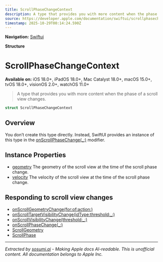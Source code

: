 ```yaml
---
title: ScrollPhaseChangeContext
description: A type that provides you with more content when the phase of a scroll view changes.
source: https://developer.apple.com/documentation/swiftui/scrollphasechangecontext
timestamp: 2025-10-29T00:14:24.590Z
---
```


**Navigation:** [Swiftui](/documentation/swiftui)

**Structure**

# ScrollPhaseChangeContext

**Available on:** iOS 18.0+, iPadOS 18.0+, Mac Catalyst 18.0+, macOS 15.0+, tvOS 18.0+, visionOS 2.0+, watchOS 11.0+

> A type that provides you with more content when the phase of a scroll view changes.

```swift
struct ScrollPhaseChangeContext
```

## Overview

You don’t create this type directly. Instead, SwiftUI provides an instance of this type in the [onScrollPhaseChange(_:)](/documentation/swiftui/view/onscrollphasechange(_:)) modifier.

## Instance Properties

- [geometry](/documentation/swiftui/scrollphasechangecontext/geometry) The geometry of the scroll view at the time of the scroll phase change.
- [velocity](/documentation/swiftui/scrollphasechangecontext/velocity) The velocity of the scroll view at the time of the scroll phase change.

## Responding to scroll view changes

- [onScrollGeometryChange(for:of:action:)](/documentation/swiftui/view/onscrollgeometrychange(for:of:action:))
- [onScrollTargetVisibilityChange(idType:threshold:_:)](/documentation/swiftui/view/onscrolltargetvisibilitychange(idtype:threshold:_:))
- [onScrollVisibilityChange(threshold:_:)](/documentation/swiftui/view/onscrollvisibilitychange(threshold:_:))
- [onScrollPhaseChange(_:)](/documentation/swiftui/view/onscrollphasechange(_:))
- [ScrollGeometry](/documentation/swiftui/scrollgeometry)
- [ScrollPhase](/documentation/swiftui/scrollphase)

---

*Extracted by [sosumi.ai](https://sosumi.ai) - Making Apple docs AI-readable.*
*This is unofficial content. All documentation belongs to Apple Inc.*
